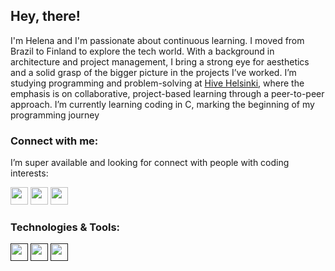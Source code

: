 ## Hey, there!

I'm Helena and I'm passionate about continuous learning. I moved from Brazil to Finland to explore the tech world. With a background in architecture and project management, I bring a strong eye for aesthetics and a solid grasp of the bigger picture in the projects I’ve worked. I’m studying programming and problem-solving at [Hive Helsinki](https://www.hive.fi/en/), where the emphasis is on collaborative, project-based learning through a peer-to-peer approach. I’m currently learning coding in C, marking the beginning of my programming journey

### Connect with me:
I’m super available and looking for connect with people with coding interests:

[<img height="28" width="28" src="https://cdn.simpleicons.org/linkedin/black/white" />](https://www.linkedin.com/in/helenautzig/)
[<img height="28" width="28" src="https://cdn.simpleicons.org/gmail/black/white" />](mailto:helenautzig@gmail.com)
[<img height="28" width="28" src="https://cdn.simpleicons.org/telegram/black/white" />](https://t.me/hlntzg)

### Technologies & Tools:
[<img height="28" width="28" src="https://cdn.simpleicons.org/c/black/white" />]() 
[<img height="28" width="28" src="https://cdn.simpleicons.org/github/black/white" />]()
[<img height="28" width="28" src="https://cdn.simpleicons.org/vim/black/white" />]()

